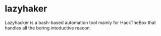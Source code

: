 # lazyhaker
Lazyhacker is a bash-based automation tool mainly for HackTheBox that handles all the boring intoductive reacon.
